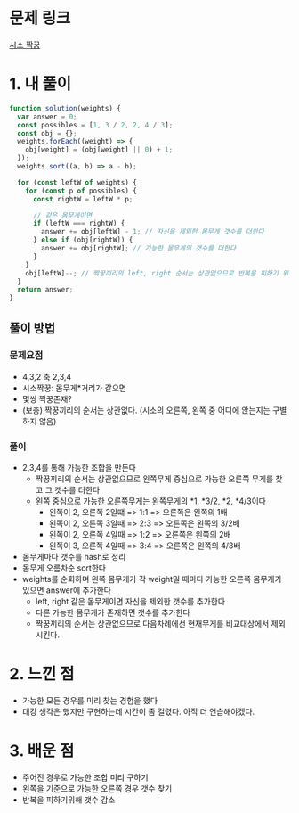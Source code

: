 # 문제 링크

[시소 짝꿍](https://school.programmers.co.kr/learn/courses/30/lessons/152996)

# 1. 내 풀이

```js
function solution(weights) {
  var answer = 0;
  const possibles = [1, 3 / 2, 2, 4 / 3];
  const obj = {};
  weights.forEach((weight) => {
    obj[weight] = (obj[weight] || 0) + 1;
  });
  weights.sort((a, b) => a - b);

  for (const leftW of weights) {
    for (const p of possibles) {
      const rightW = leftW * p;

      // 같은 몸무게이면
      if (leftW === rightW) {
        answer += obj[leftW] - 1; // 자신을 제외한 몸무게 갯수를 더한다
      } else if (obj[rightW]) {
        answer += obj[rightW]; // 가능한 몸무게의 갯수를 더한다
      }
    }
    obj[leftW]--; // 짝꿍끼리의 left, right 순서는 상관없으므로 반복을 피하기 위해 현재 몸무게의 갯수를 줄인다
  }
  return answer;
}
```

## 풀이 방법

### 문제요점

- 4,3,2 축 2,3,4
- 시소짝꿍: 몸무게\*거리가 같으면
- 몇쌍 짝꿍존재?
- (보충) 짝꿍끼리의 순서는 상관없다. (시소의 오른쪽, 왼쪽 중 어디에 앉는지는 구별하지 않음)

### 풀이

- 2,3,4를 통해 가능한 조합을 만든다
  - 짝꿍끼리의 순서는 상관없으므로 왼쪽무게 중심으로 가능한 오른쪽 무게를 찾고 그 갯수를 더한다
  - 왼쪽 중심으로 가능한 오른쪽무게는 왼쪽무게의 *1, *3/2, *2, *4/3이다
    - 왼쪽이 2, 오른쪽 2일떄 => 1:1 => 오른쪽은 왼쪽의 1배
    - 왼쪽이 2, 오른쪽 3일때 => 2:3 => 오른쪽은 왼쪽의 3/2배
    - 왼쪽이 2, 오른쪽 4일때 => 1:2 => 오른쪽은 왼쪽의 2배
    - 왼쪽이 3, 오른쪽 4일때 => 3:4 => 오른쪽은 왼쪽의 4/3배
- 몸무게마다 갯수를 hash로 정리
- 몸무게 오름차순 sort한다
- weights를 순회하며 왼쪽 몸무게가 각 weight일 때마다 가능한 오른쪽 몸무게가 있으면 answer에 추가한다
  - left, right 같은 몸무게이면 자신을 제외한 갯수를 추가한다
  - 다른 가능한 몸무게가 존재하면 갯수를 추가한다
  - 짝꿍끼리의 순서는 상관없으므로 다음차례에선 현재무게를 비교대상에서 제외시킨다.

# 2. 느낀 점

- 가능한 모든 경우를 미리 찾는 경험을 했다
- 대강 생각은 했지만 구현하는데 시간이 좀 걸렸다. 아직 더 연습해야겠다.

# 3. 배운 점

- 주어진 경우로 가능한 조합 미리 구하기
- 왼쪽을 기준으로 가능한 오른쪽 경우 갯수 찾기
- 반복을 피하기위해 갯수 감소
